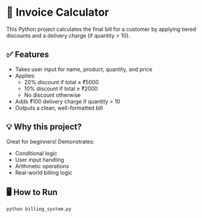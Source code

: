 # 🧾 Invoice Calculator

This Python project calculates the final bill for a customer by applying tiered discounts and a delivery charge (if quantity > 10).

## ✅ Features
- Takes user input for name, product, quantity, and price
- Applies:
  - 20% discount if total ≥ ₹5000
  - 10% discount if total ≥ ₹2000
  - No discount otherwise
- Adds ₹100 delivery charge if quantity > 10
- Outputs a clean, well-formatted bill

## 💡 Why this project?
Great for beginners! Demonstrates:
- Conditional logic
- User input handling
- Arithmetic operations
- Real-world billing logic

## 🖥 How to Run
```bash
python billing_system.py
